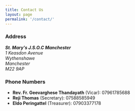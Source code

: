 ```yaml
---
title: Contact Us
layout: page
permalink: '/contact/'
---
```


### Address
<address>
  <strong>St. Mary's J.S.O.C Manchester</strong><br />
  1 Keasdon Avenue<br />
  Wythenshawe<br />
  Manchester<br />
  M22 9AP
</address>

### Phone Numbers
<ul>
  <li><strong>Rev. Fr. Geevarghese Thandayath</strong> (Vicar): 07961785688</li>
  <li><strong>Reji Thomas</strong> (Secretary): 07588585949</li>
  <li><strong>Eldo Peringattel</strong> (Treasurer): 07903377178</li>
</ul>
